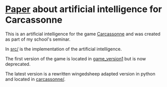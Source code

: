 # [Paper](Paper.de.pdf) about artificial intelligence for Carcassonne 

This is an artificial intelligence for the game [Carcassonne](https://wikicarpedia.com/index.php/Base_game) and was created as part of my school's seminar.

In [src/](src/) is the implementation of the artificial intelligence.

The first version of the game is located in [game_version1](src/game_version1/) but is now deprecated.

The latest version is a rewritten wingedsheep adapted version in python and located in [carcassonne/](src/carcassonne/).
